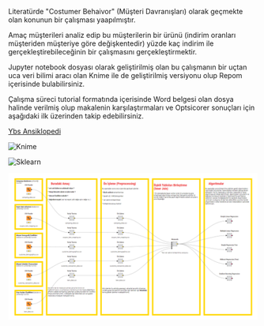 Literatürde "Costumer Behaivor" (Müşteri Davranışları) olarak geçmekte olan konunun bir çalışması yaapılmıştır. 

Amaç müşterileri analiz edip bu müşterilerin bir ürünü (indirim oranları müşteriden müşteriye göre değişkentedir) yüzde kaç indirim ile gerçekleştirebileceğinin bir çalışmasını gerçekleştirmektir. 

Jupyter notebook dosyası olarak geliştirilmiş olan bu çalışmanın bir uçtan uca  veri bilimi aracı olan Knime ile de geliştirilmiş versiyonu olup Repom içerisinde bulabilirsiniz. 

Çalışma süreci tutorial formatında içerisinde Word belgesi olan dosya halinde verilmiş olup makalenin karşılaştırmaları ve Optsicorer sonuçları için aşağıdaki ilk üzerinden takip edebilirsiniz. 

 [Ybs Ansiklopedi](http://ybsansiklopedi.com/wp-content/uploads/2021/05/Berkay_AKAR-3.pdf)

 


![Knime](https://pbs.twimg.com/profile_images/940902877270290432/3_92FwKS_400x400.jpg)

![Sklearn](https://upload.wikimedia.org/wikipedia/commons/0/05/Scikit_learn_logo_small.svg)

<img src="https://github.com/mberkayakardev/Musteriye_Ozel_Fiyat_Tahmin_Knime_Project/blob/master/image.png?raw=true">
